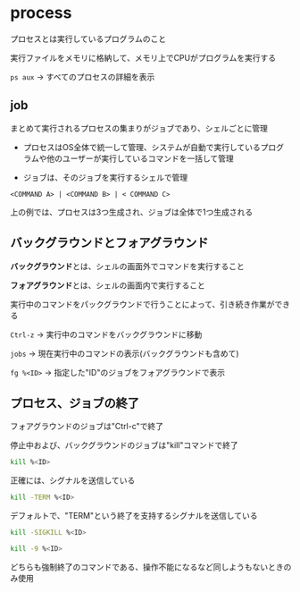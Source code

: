 # process

プロセスとは実行しているプログラムのこと

実行ファイルをメモリに格納して、メモリ上でCPUがプログラムを実行する

`ps aux` -> すべてのプロセスの詳細を表示

## job

まとめて実行されるプロセスの集まりがジョブであり、シェルごとに管理

- プロセスはOS全体で統一して管理、システムが自動で実行しているプログラムや他のユーザーが実行しているコマンドを一括して管理

- ジョブは、そのジョブを実行するシェルで管理

```
<COMMAND A> | <COMMAND B> | < COMMAND C>
```

上の例では、プロセスは3つ生成され、ジョブは全体で1つ生成される

## バックグラウンドとフォアグラウンド

**バックグラウンド**とは、シェルの画面外でコマンドを実行すること

**フォアグラウンド**とは、シェルの画面内で実行すること

実行中のコマンドをパックグラウンドで行うことによって、引き続き作業ができる

`Ctrl-z` -> 実行中のコマンドをバックグラウンドに移動

`jobs` -> 現在実行中のコマンドの表示(バックグラウンドも含めて)

`fg %<ID>` -> 指定した"ID"のジョブをフォアグラウンドで表示

## プロセス、ジョブの終了

フォアグラウンドのジョブは"Ctrl-c"で終了

停止中および、バックグラウンドのジョブは"kill"コマンドで終了

```zsh
kill %<ID>
```

正確には、シグナルを送信している

```zsh
kill -TERM %<ID>
```

デフォルトで、"TERM"という終了を支持するシグナルを送信している

```zsh
kill -SIGKILL %<ID>

kill -9 %<ID>
```

どちらも強制終了のコマンドである、操作不能になるなど同しようもないときのみ使用


